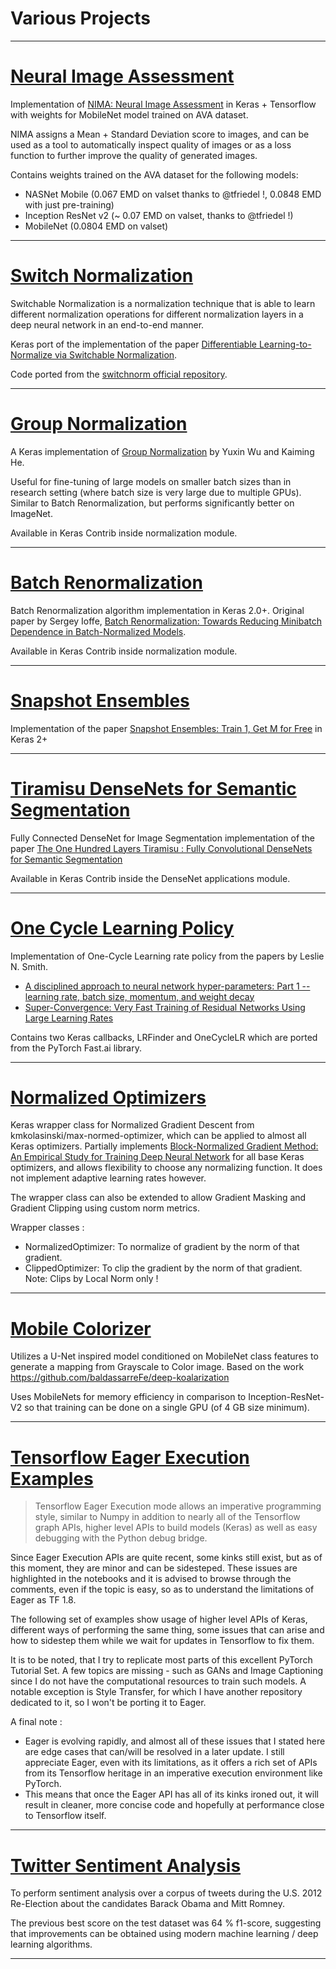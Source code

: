 # Various Projects

----

# [Neural Image Assessment](https://github.com/titu1994/neural-image-assessment)

Implementation of [NIMA: Neural Image Assessment](https://arxiv.org/abs/1709.05424) in Keras + Tensorflow with weights for MobileNet model trained on AVA dataset.

NIMA assigns a Mean + Standard Deviation score to images, and can be used as a tool to automatically inspect quality of images or as a loss function to further improve the quality of generated images.

Contains weights trained on the AVA dataset for the following models:

 - NASNet Mobile (0.067 EMD on valset thanks to @tfriedel !, 0.0848 EMD with just pre-training)
 - Inception ResNet v2 (~ 0.07 EMD on valset, thanks to @tfriedel !)
 - MobileNet (0.0804 EMD on valset)

----

# [Switch Normalization](https://github.com/titu1994/keras-switchnorm)

Switchable Normalization is a normalization technique that is able to learn different normalization operations for different normalization layers in a deep neural network in an end-to-end manner.

Keras port of the implementation of the paper [Differentiable Learning-to-Normalize via Switchable Normalization](https://arxiv.org/abs/1806.10779).

Code ported from the [switchnorm official repository](https://github.com/switchablenorms/Switchable-Normalization).

----

# [Group Normalization](https://github.com/titu1994/Keras-Group-Normalization)

A Keras implementation of [Group Normalization](https://arxiv.org/abs/1803.08494) by Yuxin Wu and Kaiming He.

Useful for fine-tuning of large models on smaller batch sizes than in research setting (where batch size is very large due to multiple GPUs). Similar to Batch Renormalization, but performs significantly better on ImageNet.

Available in Keras Contrib inside normalization module.

----


# [Batch Renormalization](https://github.com/titu1994/BatchRenormalization)

Batch Renormalization algorithm implementation in Keras 2.0+. Original paper by Sergey Ioffe, [Batch Renormalization: Towards Reducing Minibatch Dependence in Batch-Normalized Models](https://arxiv.org/abs/1702.03275).

Available in Keras Contrib inside normalization module.

----

# [Snapshot Ensembles](https://github.com/titu1994/Snapshot-Ensembles)

Implementation of the paper [Snapshot Ensembles: Train 1, Get M for Free](https://openreview.net/pdf?id=BJYwwY9ll) in Keras 2+

----


# [Tiramisu DenseNets for Semantic Segmentation](https://github.com/titu1994/Fully-Connected-DenseNets-Semantic-Segmentation)

Fully Connected DenseNet for Image Segmentation implementation of the paper [The One Hundred Layers Tiramisu : Fully Convolutional DenseNets for Semantic Segmentation](https://arxiv.org/abs/1611.09326v1)

Available in Keras Contrib inside the DenseNet applications module.

----


# [One Cycle Learning Policy](https://github.com/titu1994/keras-one-cycle)

Implementation of One-Cycle Learning rate policy from the papers by Leslie N. Smith.

 - [A disciplined approach to neural network hyper-parameters: Part 1 -- learning rate, batch size, momentum, and weight decay](https://arxiv.org/abs/1803.09820)
 - [Super-Convergence: Very Fast Training of Residual Networks Using Large Learning Rates](https://arxiv.org/abs/1708.07120)

Contains two Keras callbacks, LRFinder and OneCycleLR which are ported from the PyTorch Fast.ai library.

----


# [Normalized Optimizers](https://github.com/titu1994/keras-normalized-optimizers)

Keras wrapper class for Normalized Gradient Descent from kmkolasinski/max-normed-optimizer, which can be applied to almost all Keras optimizers. Partially implements [Block-Normalized Gradient Method: An Empirical Study for Training Deep Neural Network](https://arxiv.org/abs/1707.04822) for all base Keras optimizers, and allows flexibility to choose any normalizing function. It does not implement adaptive learning rates however.

The wrapper class can also be extended to allow Gradient Masking and Gradient Clipping using custom norm metrics.

Wrapper classes :

 - NormalizedOptimizer: To normalize of gradient by the norm of that gradient.
 - ClippedOptimizer: To clip the gradient by the norm of that gradient. Note: Clips by Local Norm only !

----


# [Mobile Colorizer](https://github.com/titu1994/keras-mobile-colorizer)

Utilizes a U-Net inspired model conditioned on MobileNet class features to generate a mapping from Grayscale to Color image. Based on the work https://github.com/baldassarreFe/deep-koalarization

Uses MobileNets for memory efficiency in comparison to Inception-ResNet-V2 so that training can be done on a single GPU (of 4 GB size minimum).

----

# [Tensorflow Eager Execution Examples](https://github.com/titu1994/tf-eager-examples)

> Tensorflow Eager Execution mode allows an imperative programming style, similar to Numpy in addition to nearly all of the Tensorflow graph APIs, higher level APIs to build models (Keras) as well as easy debugging with the Python debug bridge.

Since Eager Execution APIs are quite recent, some kinks still exist, but as of this moment, they are minor and can be sidesteped. These issues are highlighted in the notebooks and it is advised to browse through the comments, even if the topic is easy, so as to understand the limitations of Eager as TF 1.8.

The following set of examples show usage of higher level APIs of Keras, different ways of performing the same thing, some issues that can arise and how to sidestep them while we wait for updates in Tensorflow to fix them.

It is to be noted, that I try to replicate most parts of this excellent PyTorch Tutorial Set. A few topics are missing - such as GANs and Image Captioning since I do not have the computational resources to train such models. A notable exception is Style Transfer, for which I have another repository dedicated to it, so I won't be porting it to Eager.

A final note :

 - Eager is evolving rapidly, and almost all of these issues that I stated here are edge cases that can/will be resolved in a later update. I still appreciate Eager, even with its limitations, as it offers a rich set of APIs from its Tensorflow heritage in an imperative execution environment like PyTorch.
 - This means that once the Eager API has all of its kinks ironed out, it will result in cleaner, more concise code and hopefully at performance close to Tensorflow itself.

----

# [Twitter Sentiment Analysis](https://github.com/titu1994/TweetSentimentAnalysis)

To perform sentiment analysis over a corpus of tweets during the U.S. 2012 Re-Election about the candidates Barack Obama and Mitt Romney.

The previous best score on the test dataset was 64 % f1-score, suggesting that improvements can be obtained using modern machine learning / deep learning algorithms.

----